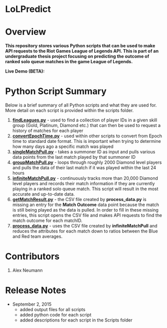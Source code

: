 # LoLPredict


Overview 
=======

**This repository stores various Python scripts that can be used to make API requests to the 
Riot Games League of Legends API. This is part of an undergraduate thesis project focusing on predicting the outcome
of ranked solo queue matches in the game League of Legends.**

**Live Demo (BETA):** 

Python Script Summary
==========

Below is a brief summary of all Python scripts and what they are used for. More detail on each script is provided within the scripts folder.

1. [**findLeagues.py**](https://github.com/AlexNeumann/LoLPredict/tree/master/Python%20Scripts#1-findleaguespy) - used to find a collection of player IDs in a given skill group (Gold, Platinum, Diamond etc.) that can then be used to request a history of matches for each player
2. [**convertEpochTime.py**](https://github.com/AlexNeumann/LoLPredict/tree/master/Python%20Scripts#3-convertepochtimepy) - used within other scripts to convert from Epoch time to standard date format. This is important when trying to determine how many days ago a specific match was played
3. [**singleMatchPull.py**](https://github.com/AlexNeumann/LoLPredict/tree/master/Python%20Scripts#2-singlematchpullpy-1st-iteration-for-data-collection) - takes a summoner ID as input and pulls various data points from the last match played by that summoner ID
4. [**groupMatchPull.py**](https://github.com/AlexNeumann/LoLPredict/tree/master/Python%20Scripts#4-groupmatchpullpy-2nd-iteration-for-data-collection) - loops through roughly 2000 Diamond level players and pulls the data of their last match if it was played within the last 24 hours
5. [**infiniteMatchPull.py**](https://github.com/AlexNeumann/LoLPredict/tree/master/Python%20Scripts#5-infinitematchpullpy-most-up-to-date-iteration-for-data-collection) - continuously tracks more than 20,000 Diamond level players and records their match information if they are currently playing in a ranked solo queue match. This script will result in the most accurate and up-to-date data.
6. [**getMatchResult.py**](https://github.com/AlexNeumann/LoLPredict/tree/master/Python%20Scripts#6-get_match_resultspy) - the CSV file created by **process_data.py** is missing an entry for the **Match Outcome** data point because the match is still being played as the data is pulled. In order to fill in these missing entries, this script opens the CSV file and makes API requests to find the match outcome for each matchID.
7. [**process_data.py**](https://github.com/AlexNeumann/LoLPredict/tree/master/Python%20Scripts#7-process_datapy) - uses the CSV file created by **infiniteMatchPull** and reduces the attributes for each match down to ratios between the Blue and Red team averages. 

Contributors
==========

1. Alex Neumann

Release Notes
==========

- September 2, 2015
  - added output files for all scripts
  - added python code for each script
  - added descriptions for each script in the Scripts folder
